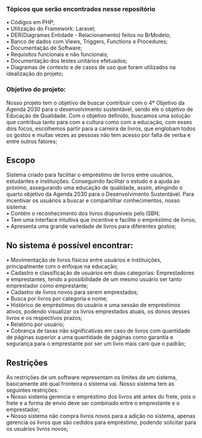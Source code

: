   <h3>Tópicos que serão encontrados nesse repositório<br></h3>
  • Códigos em PHP;<br>
  • Utilização do Framework: Laravel;<br>
  • DER(Diagramas Entidade - Relacionamento) feitos no BrModelo;<br>
  • Banco de dados com Views, Triggers, Functions e Procedures;<br>
  • Documentação de Software;<br>
  • Requisitos funcionais e não funcionais;<br>
  • Documentação dos testes unitários efetuados;<br>
  • Diagramas de contexto e de casos de uso que foram utilizados na idealização do projeto;<br>
  
  
<h3>Objetivo do projeto:<br></h3>

Nosso projeto tem o objetivo de buscar contribuir com o 4º Objetivo da Agenda 2030 para o desenvolvimento sustentável, sendo ele o objetivo de Educação de Qualidade.
Com o objetivo definido, buscamos uma solução que contribua tanto para com a cultura como com a educação, com esses dois focos, escolhemos partir para a carreira de livros, que englobam todos os gostos e muitas vezes as pessoas não tem acesso por falta de verba e entre outros fatores;


## Escopo  
 Sistema criado para facilitar o empréstimo de livros entre usuários, estudantes e instituições. Conseguindo facilitar o estudo e a ajuda ao próximo, assegurando uma educação de qualidade, assim, atingindo o quarto objetivo da Agenda 2030 para o Desenvolvimento Sustentável. 
 Para incentivar os usuários a buscar e compartilhar conhecimentos, nosso sistema:  <br>
 •	Contém o reconhecimento dos livros disponíveis pelo ISBN; <br>
 •	Tem uma interface intuitiva que incentive e facilite o empréstimo de livros; <br>
 •	Apresenta uma grande variedade de livros para diferentes gostos; <br> 
 
## No sistema é possível encontrar:
 •	Movimentação de livros físicos entre usuários e instituições, principalmente com o enfoque na educação; <br> 
 •	Cadastro e classificação de usuários em duas categorias: Emprestadores e emprestantes, tendo a possibilidade de um mesmo usuário ser tanto emprestador como    emprestante; <br>
 •	Cadastro de livros novos para serem emprestados; <br>
 •	Busca por livros por categoria e nome; <br>
 •	Histórico de empréstimos do usuário e uma sessão de empréstimos ativos, podendo visualizar os livros emprestados atuais, os donos desses livros e os respectivos prazos; <br>
 •	Relatório por usuário; <br>
 •	Cobrança de taxas não significativas em caso de livros com quantidade de páginas superior a uma quantidade de páginas como garantia e segurança para o emprestante por ser um livro mais caro que o padrão; <br>

## Restrições
 As restrições de um software representam os limites de um sistema, basicamente até qual fronteira o sistema vai.
 Nosso sistema tem as seguintes restrições:  <br>
 •	Nosso sistema gerencia o empréstimo dos livros até antes do frete, pois o frete e a forma de envio deve ser combinado entre o emprestante e o emprestador; <br>
 •	Nosso sistema não compra livros novos para a adição no sistema, apenas gerencia os livros que são cedidos para empréstimo, podendo solicitar para os usuários livros novos; <br>
